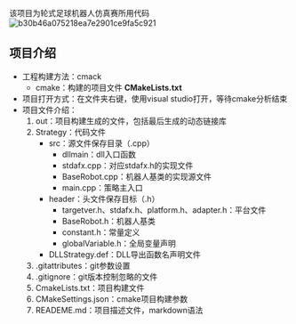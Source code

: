 该项目为轮式足球机器人仿真赛所用代码
![b30b46a075218ea7e2901ce9fa5c921](https://github.com/AiRLiang511/Simuro5v5/assets/115909351/8a7afbe5-917b-4a57-a469-08225fcffa9c)

## 项目介绍

- 工程构建方法：cmack
  - cmake：构建的项目文件 **CMakeLists.txt**
- 项目打开方式：在文件夹右键，使用visual studio打开，等待cmake分析结束
- 项目文件介绍：
  1. out：项目构建生成的文件，包括最后生成的动态链接库
  2. Strategy：代码文件
     - src：源文件保存目录（.cpp）
       - dllmain：dll入口函数
       - stdafx.cpp：对应stdafx.h的实现文件
       - BaseRobot.cpp：机器人基类的实现源文件
       - main.cpp：策略主入口
     - header：头文件保存目标（.h）
       - targetver.h、stdafx.h、platform.h、adapter.h：平台文件
       - BaseRobot.h：机器人基类
       - constant.h：常量定义
       - globalVariable.h：全局变量声明
     - DLLStrategy.def：DLL导出函数名声明文件
  3. .gitattributes：git参数设置
  4. .gitignore：git版本控制忽略的文件
  5. CmakeLists.txt：项目构建文件
  6. CMakeSettings.json：cmake项目构建参数
  7. READEME.md：项目描述文件，markdown语法
